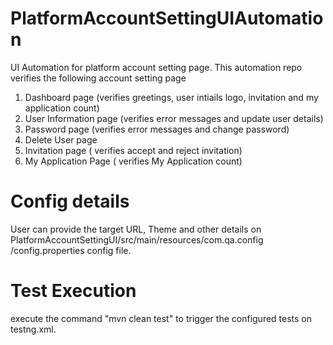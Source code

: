 # PlatformAccountSettingUIAutomation
UI Automation for platform account setting page.
This automation repo verifies the following account setting page
1. Dashboard page (verifies greetings, user intiails logo, invitation and my application count)
2. User Information page (verifies error messages and update user details)
3. Password page (verifies error messages and change password)
4. Delete User page
5. Invitation page ( verifies accept and reject invitation)
6. My Application Page ( verifies My Application count)

# Config details
User can provide the target URL, Theme  and other details on PlatformAccountSettingUI/src/main/resources/com.qa.config
/config.properties config file.

# Test Execution
execute the command "mvn clean test" to trigger the configured tests on testng.xml. 
